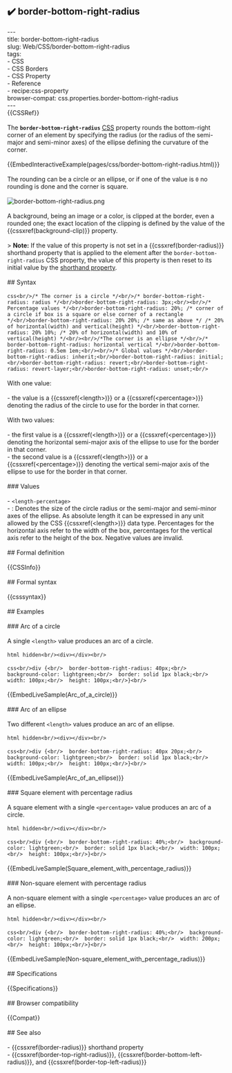 ## ✔️ border-bottom-right-radius 
 ---<br/>title: border-bottom-right-radius<br/>slug: Web/CSS/border-bottom-right-radius<br/>tags:<br/>  - CSS<br/>  - CSS Borders<br/>  - CSS Property<br/>  - Reference<br/>  - recipe:css-property<br/>browser-compat: css.properties.border-bottom-right-radius<br/>---<br/>{{CSSRef}}<br/><br/>The **`border-bottom-right-radius`** [CSS](/en-US/docs/Web/CSS) property rounds the bottom-right corner of an element by specifying the radius (or the radius of the semi-major and semi-minor axes) of the ellipse defining the curvature of the corner.<br/><br/>{{EmbedInteractiveExample(pages/css/border-bottom-right-radius.html)}}<br/><br/>The rounding can be a circle or an ellipse, or if one of the value is `0` no rounding is done and the corner is square.<br/><br/>![border-bottom-right-radius.png](border-bottom-right-radius.png)<br/><br/>A background, being an image or a color, is clipped at the border, even a rounded one; the exact location of the clipping is defined by the value of the {{cssxref(background-clip)}} property.<br/><br/>> **Note:** If the value of this property is not set in a {{cssxref(border-radius)}} shorthand property that is applied to the element after the `border-bottom-right-radius` CSS property, the value of this property is then reset to its initial value by the [shorthand property](/en-US/docs/Web/CSS/Shorthand_properties).<br/><br/>## Syntax<br/><br/>```css<br/>/* The corner is a circle */<br/>/* border-bottom-right-radius: radius */<br/>border-bottom-right-radius: 3px;<br/><br/>/* Percentage values */<br/>border-bottom-right-radius: 20%; /* corner of a circle if box is a square or else corner of a rectangle */<br/>border-bottom-right-radius: 20% 20%; /* same as above */ /* 20% of horizontal(width) and vertical(height) */<br/>border-bottom-right-radius: 20% 10%; /* 20% of horizontal(width) and 10% of vertical(height) */<br/><br/>/*The corner is an ellipse */<br/>/* border-bottom-right-radius: horizontal vertical */<br/>border-bottom-right-radius: 0.5em 1em;<br/><br/>/* Global values */<br/>border-bottom-right-radius: inherit;<br/>border-bottom-right-radius: initial;<br/>border-bottom-right-radius: revert;<br/>border-bottom-right-radius: revert-layer;<br/>border-bottom-right-radius: unset;<br/>```<br/><br/>With one value:<br/><br/>- the value is a {{cssxref(&lt;length&gt;)}} or a {{cssxref(&lt;percentage&gt;)}} denoting the radius of the circle to use for the border in that corner.<br/><br/>With two values:<br/><br/>- the first value is a {{cssxref(&lt;length&gt;)}} or a {{cssxref(&lt;percentage&gt;)}} denoting the horizontal semi-major axis of the ellipse to use for the border in that corner.<br/>- the second value is a {{cssxref(&lt;length&gt;)}} or a {{cssxref(&lt;percentage&gt;)}} denoting the vertical semi-major axis of the ellipse to use for the border in that corner.<br/><br/>### Values<br/><br/>- `<length-percentage>`<br/>  - : Denotes the size of the circle radius or the semi-major and semi-minor axes of the ellipse. As absolute length it can be expressed in any unit allowed by the CSS {{cssxref(&lt;length&gt;)}} data type. Percentages for the horizontal axis refer to the width of the box, percentages for the vertical axis refer to the height of the box. Negative values are invalid.<br/><br/>## Formal definition<br/><br/>{{CSSInfo}}<br/><br/>## Formal syntax<br/><br/>{{csssyntax}}<br/><br/>## Examples<br/><br/>### Arc of a circle<br/><br/>A single `<length>` value produces an arc of a circle.<br/><br/>```html hidden<br/><div></div><br/>```<br/><br/>```css<br/>div {<br/>  border-bottom-right-radius: 40px;<br/>  background-color: lightgreen;<br/>  border: solid 1px black;<br/>  width: 100px;<br/>  height: 100px;<br/>}<br/>```<br/><br/>{{EmbedLiveSample(Arc_of_a_circle)}}<br/><br/>### Arc of an ellipse<br/><br/>Two different `<length>` values produce an arc of an ellipse.<br/><br/>```html hidden<br/><div></div><br/>```<br/><br/>```css<br/>div {<br/>  border-bottom-right-radius: 40px 20px;<br/>  background-color: lightgreen;<br/>  border: solid 1px black;<br/>  width: 100px;<br/>  height: 100px;<br/>}<br/>```<br/><br/>{{EmbedLiveSample(Arc_of_an_ellipse)}}<br/><br/>### Square element with percentage radius<br/><br/>A square element with a single `<percentage>` value produces an arc of a circle.<br/><br/>```html hidden<br/><div></div><br/>```<br/><br/>```css<br/>div {<br/>  border-bottom-right-radius: 40%;<br/>  background-color: lightgreen;<br/>  border: solid 1px black;<br/>  width: 100px;<br/>  height: 100px;<br/>}<br/>```<br/><br/>{{EmbedLiveSample(Square_element_with_percentage_radius)}}<br/><br/>### Non-square element with percentage radius<br/><br/>A non-square element with a single `<percentage>` value produces an arc of an ellipse.<br/><br/>```html hidden<br/><div></div><br/>```<br/><br/>```css<br/>div {<br/>  border-bottom-right-radius: 40%;<br/>  background-color: lightgreen;<br/>  border: solid 1px black;<br/>  width: 200px;<br/>  height: 100px;<br/>}<br/>```<br/><br/>{{EmbedLiveSample(Non-square_element_with_percentage_radius)}}<br/><br/>## Specifications<br/><br/>{{Specifications}}<br/><br/>## Browser compatibility<br/><br/>{{Compat}}<br/><br/>## See also<br/><br/>- {{cssxref(border-radius)}} shorthand property<br/>- {{cssxref(border-top-right-radius)}}, {{cssxref(border-bottom-left-radius)}}, and {{cssxref(border-top-left-radius)}}<br/>